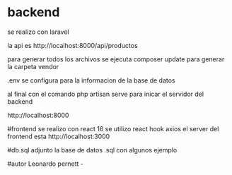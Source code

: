 # backend
se realizo con laravel 

la api es http://localhost:8000/api/productos

para generar todos los archivos se ejecuta composer update para
generar la carpeta vendor 

.env se configura para la informacion de la base de datos

al final con el comando php artisan serve para inicar el servidor del
backend

http://localhost:8000

#frontend
se realizo con react 16
se utilizo react hook
axios
el server del frontend esta http://localhost:3000


#db.sql
adjunto la base de datos .sql con algunos ejemplo 

#autor
Leonardo pernett - 